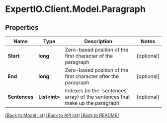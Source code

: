 
# ExpertIO.Client.Model.Paragraph

## Properties

Name | Type | Description | Notes
------------ | ------------- | ------------- | -------------
**Start** | **long** | Zero-based position of the first character of the paragraph | [optional] 
**End** | **long** | Zero-based position of the first character after the paragraph | [optional] 
**Sentences** | **List&lt;int&gt;** | Indexes (in the &#x60;sentences&#x60; array) of the sentences that make up the paragraph | [optional] 

[[Back to Model list]](../README.md#documentation-for-models)
[[Back to API list]](../README.md#documentation-for-api-endpoints)
[[Back to README]](../README.md)

